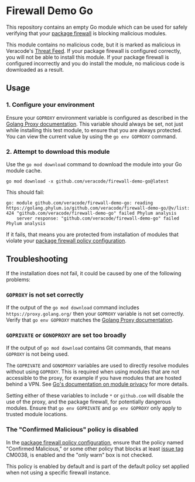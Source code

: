# Firewall Demo Go

This repository contains an empty Go module which can be used for safely
verifying that your [package firewall] is blocking malicious modules.

This module contains no malicious code, but it is marked as malicious in
Veracode's [Threat Feed]. If your package firewall is configured correctly, you
will not be able to install this module. If your package firewall is configured
incorrectly and you do install the module, no malicious code is downloaded as a
result.

## Usage

### 1. Configure your environment

Ensure your `GOPROXY` environment variable is configured as described in the
[Golang Proxy documentation]. This variable should always be set, not just
while installing this test module, to ensure that you are always protected.
You can view the current value by using the `go env GOPROXY` command.

### 2. Attempt to download this module

Use the `go mod download` command to download the module into your Go module
cache.

    go mod download -x github.com/veracode/firewall-demo-go@latest

This should fail:

```
go: module github.com/veracode/firewall-demo-go: reading https://golang.phylum.io/github.com/veracode/firewall-demo-go/@v/list: 424 "github.com/veracode/firewall-demo-go" failed Phylum analysis
    server response: "github.com/veracode/firewall-demo-go" failed Phylum analysis
```

If it fails, that means you are protected from installation of modules that
violate your [package firewall policy configuration].

## Troubleshooting

If the installation does not fail, it could be caused by one of the following
problems:

### `GOPROXY` is not set correctly

If the output of the `go mod download` command includes
`https://proxy.golang.org/` then your `GOPROXY` variable is not set correctly.
Verify that `go env GOPROXY` matches the [Golang Proxy documentation].

### `GOPRIVATE` or `GONOPROXY` are set too broadly

If the output of `go mod download` contains Git commands, that means `GOPROXY`
is not being used.

The `GOPRIVATE` and `GONOPROXY` variables are used to directly resolve modules
without using `GOPROXY`. This is required when using modules that are not
accessible to the proxy, for example if you have modules that are hosted
behind a VPN. See [Go's documentation on module privacy][go-mod-privacy] for
more details.

Setting either of these variables to include `*` or `github.com` will disable
the use of the proxy, and the package firewall, for potentially dangerous
modules. Ensure that `go env GOPRIVATE` and `go env GOPROXY` only apply to
trusted module locations.

### The "Confirmed Malicious" policy is disabled

In the [package firewall policy configuration], ensure that the policy named
"Confirmed Malicious," or some other policy that blocks at least [issue tag]
CM0038, is enabled and the "only warn" box is not checked.

This policy is enabled by default and is part of the default policy set
applied when not using a specific firewall instance.

[Golang Proxy documentation]: https://docs.phylum.io/package_firewall/golang
[Threat Feed]: https://docs.phylum.io/knowledge_base/threat_feed
[go-mod-privacy]: https://go.dev/ref/mod#private-module-privacy
[issue tag]: https://docs.phylum.io/knowledge_base/issue_tags
[package firewall]: https://docs.phylum.io/package_firewall/about
[package firewall policy configuration]: https://docs.phylum.io/knowledge_base/policy_usage
